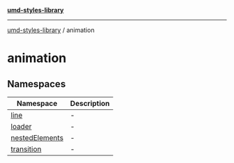 [**umd-styles-library**](../README.md)

***

[umd-styles-library](../modules.md) / animation

# animation

## Namespaces

| Namespace | Description |
| ------ | ------ |
| [line](namespaces/line/README.md) | - |
| [loader](namespaces/loader/README.md) | - |
| [nestedElements](namespaces/nestedElements/README.md) | - |
| [transition](namespaces/transition/README.md) | - |

